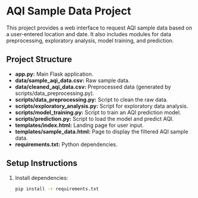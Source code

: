 # AQI Sample Data Project

This project provides a web interface to request AQI sample data based on a user-entered location and date. It also includes modules for data preprocessing, exploratory analysis, model training, and prediction.

## Project Structure
- **app.py:** Main Flask application.
- **data/sample_aqi_data.csv:** Raw sample data.
- **data/cleaned_aqi_data.csv:** Preprocessed data (generated by scripts/data_preprocessing.py).
- **scripts/data_preprocessing.py:** Script to clean the raw data.
- **scripts/exploratory_analysis.py:** Script for exploratory data analysis.
- **scripts/model_training.py:** Script to train an AQI prediction model.
- **scripts/prediction.py:** Script to load the model and predict AQI.
- **templates/index.html:** Landing page for user input.
- **templates/sample_data.html:** Page to display the filtered AQI sample data.
- **requirements.txt:** Python dependencies.

## Setup Instructions
1. Install dependencies:
   ```bash
   pip install -r requirements.txt
